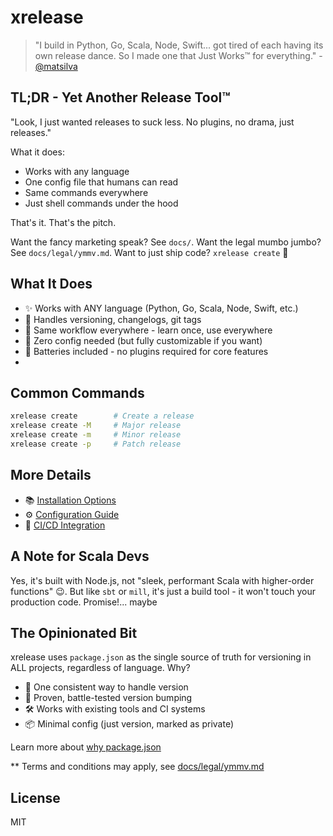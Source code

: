 # xrelease

> "I build in Python, Go, Scala, Node, Swift... got tired of each having its own release dance. So I made one that Just Works™ for everything." - [@matsilva](https://x.com/MatSilva)

## TL;DR - Yet Another Release Tool™

"Look, I just wanted releases to suck less. No plugins, no drama, just releases."

What it does:

- Works with any language
- One config file that humans can read
- Same commands everywhere
- Just shell commands under the hood

That's it. That's the pitch.

Want the fancy marketing speak? See `docs/`. Want the legal mumbo jumbo? See `docs/legal/ymmv.md`. Want to just ship code? `xrelease create` 🚀

## What It Does

- ✨ Works with ANY language (Python, Go, Scala, Node, Swift, etc.)
- 🤖 Handles versioning, changelogs, git tags
- 🔄 Same workflow everywhere - learn once, use everywhere
- 🎯 Zero config needed (but fully customizable if you want)
- 🔋 Batteries included - no plugins required for core features
-

## Common Commands

```bash
xrelease create        # Create a release
xrelease create -M     # Major release
xrelease create -m     # Minor release
xrelease create -p     # Patch release
```

## More Details

- 📚 [Installation Options](docs/installation.md)
- ⚙️ [Configuration Guide](docs/configuration.md)
- 🔄 [CI/CD Integration](docs/ci-cd.md)

## A Note for Scala Devs

Yes, it's built with Node.js, not "sleek, performant Scala with higher-order functions" 😉. But like `sbt` or `mill`, it's just a build tool - it won't touch your production code. Promise!... maybe

## The Opinionated Bit

xrelease uses `package.json` as the single source of truth for versioning in ALL projects, regardless of language. Why?

- 🎯 One consistent way to handle version
- 🔄 Proven, battle-tested version bumping
- 🛠 Works with existing tools and CI systems
- 📦 Minimal config (just version, marked as private)

Learn more about [why package.json](./docs/why_package_json.md)

\*\* Terms and conditions may apply, see [docs/legal/ymmv.md](docs/legal/ymmv.md)

## License

MIT
